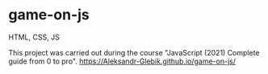# game-on-js

HTML, CSS, JS

This project was carried out during the course "JavaScript (2021) Complete guide from 0 to pro".
https://Aleksandr-Glebik.github.io/game-on-js/

